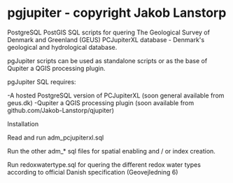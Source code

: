 # pgjupiter - copyright Jakob Lanstorp

PostgreSQL PostGIS SQL scripts for quering The Geological Survey of Denmark and Greenland (GEUS) PCJupiterXL database - Denmark's geological and hydrological database.

pgJupiter scripts can be used as standalone scripts or as the base of Qupiter a QGIS processing plugin.

pgJupiter SQL requires:

  -A hosted PostgreSQL version of PCJupiterXL (soon general available from geus.dk) 
  -Qupiter a QGIS processing plugin (soon available from github.com/Jakob-Lanstorp/qjupiter)

Installation

Read and run adm_pcjupiterxl.sql

Run the other adm_* sql files for spatial enabling and / or index creation.

Run redoxwatertype.sql for quering the different redox water types according to official Danish specification 
(Geovejledning 6)
